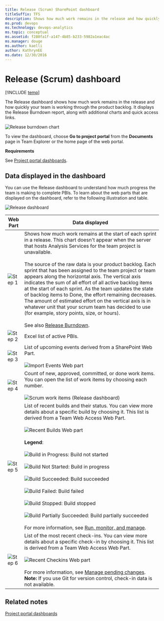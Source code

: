 ```yaml
---
title: Release (Scrum) SharePoint dashboard 
titleSuffix: TFS
description: Shows how much work remains in the release and how quickly your team is working through the product backlog.
ms.prod: devops
ms.technology: devops-analytics
ms.topic: conceptual
ms.assetid: f280fa1f-a147-4b85-b233-5982a1eac4ac
ms.manager: douge
ms.author: kaelli
author: KathrynEE
ms.date: 12/30/2016
---
```


# Release (Scrum) dashboard
[!INCLUDE [temp](../_shared/tfs-sharepoint-version.md)]

The Release dashboard shows how much work remains in the release and how quickly your team is working through the product backlog. It displays the Release Burndown report, along with additional charts and quick access links.  
  
 ![Release burndown chart](_img/scrum_releaseburndonw.png "Scrum_ReleaseBurndonw")  
  
 To view the dashboard, choose **Go to project portal** from the **Documents** page in Team Explorer or the home page of the web portal.  
  
 **Requirements**  
  
 See [Project portal dashboards](project-portal-dashboards.md).  
  
##  <a name="Data"></a> Data displayed in the dashboard  
 You can use the Release dashboard to understand how much progress the team is making to complete PBIs.  To learn about the web parts that are displayed on the dashboard, refer to the following illustration and table.  
  
 ![Release dashboard](_img/alm_pg_scrum_releasedashbrd.png "ALM_PG_Scrum_ReleaseDashbrd")  
  
|Web Part|Data displayed|  
|--------------|--------------------|  
|![Step 1](_img/procguid_1.png "ProcGuid_1")|Shows how much work remains at the start of each sprint in a release. This chart doesn't appear when the server that hosts Analysis Services for the team project is unavailable.<br /><br /> The source of the raw data is your product backlog. Each sprint that has been assigned to the team project or team appears along the horizontal axis. The vertical axis indicates the sum of all effort of all active backlog items at the start of each sprint. As the team updates the state of backlog items to Done, the effort remaining decreases. The amount of estimated effort on the vertical axis is in whatever unit that your scrum team has decided to use (for example, story points, size, or hours).<br /><br /> See also [Release Burndown](../sql-reports/release-burndown.md).|  
|![Step 2](_img/procguid_2.png "ProcGuid_2")|Excel list of active PBIs.|  
|![Step 3](_img/procguid_3.png "ProcGuid_3")|List of upcoming events derived from a SharePoint Web Part.<br /><br /> ![Import Events Web part](_img/sharepoint_dashboard.png "SharePoint_Dashboard")|  
|![Step 4](_img/procguid_4.png "ProcGuid_4")|Count of new, approved, committed, or done work items. You can open the list of work items by choosing each number.<br /><br /> ![Scrum work items &#40;Release dashboard&#41;](_img/alm_pg_scrum_dshbrdworkitems.png "ALM_PG_Scrum_DshbrdWorkItems")|  
|![Step 5](_img/procguid_6.png "ProcGuid_6")|List of recent builds and their status. You can view more details about a specific build by choosing it. This list is derived from a Team Web Access Web Part.<br /><br /> ![Recent Builds Web part](_img/twsa_dashbuilds.png "TWSA_DashBuilds")<br /><br /> **Legend**:<br /><br /> ![Build in Progress](_img/icon_buildstatus_1.gif "Icon_BuildStatus_1"): Build not started<br /><br /> ![Build Not Started](_img/icon_buildstatus_2.gif "Icon_BuildStatus_2"): Build in progress<br /><br /> ![Build Succeeded](_img/icon_buildstatus_3.gif "Icon_BuildStatus_3"): Build succeeded<br /><br /> ![Build Failed](_img/icon_buildstatus_4.gif "Icon_BuildStatus_4"): Build failed<br /><br /> ![Build Stopped](_img/icon_buildstatus_5.gif "Icon_BuildStatus_5"): Build stopped<br /><br /> ![Build Partially Succeeded](_img/icon_buildstatus_6.gif "Icon_BuildStatus_6"): Build partially succeeded<br /><br /> For more information, see [Run, monitor, and manage](../../pipelines/overview.md).|  
|![Step 6](_img/procguid_6a.png "ProcGuid_6a")|List of the most recent check-ins. You can view more details about a specific check-in by choosing it. This list is derived from a Team Web Access Web Part.<br /><br /> ![Recent Checkins Web part](_img/twsa_dashcheckins.png "TWSA_DashCheckins")<br /><br /> For more information, see [Manage pending changes](../../repos/tfvc/develop-code-manage-pending-changes.md). **Note:**  If you use Git for version control, check-in data is not available.|  
  
## Related notes 
 [Project portal dashboards](project-portal-dashboards.md)